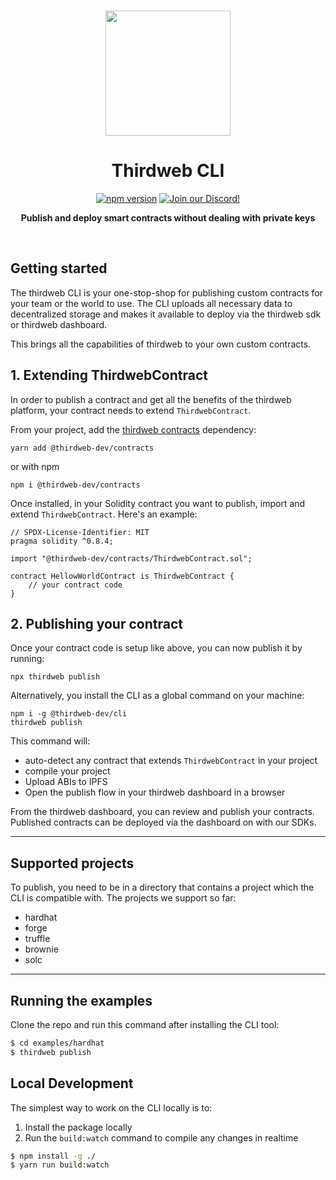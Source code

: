 <p align="center">
<br />
<a href="https://thirdweb.com"><img src="https://github.com/thirdweb-dev/typescript-sdk/blob/main/logo.svg?raw=true" width="200" alt=""/></a>
<br />
</p>
<h1 align="center">Thirdweb CLI</h1>
<p align="center">
<a href="https://www.npmjs.com/package/@thirdweb-dev/cli"><img src="https://img.shields.io/npm/v/@thirdweb-dev/cli?color=red&logo=npm" alt="npm version"/></a>
<a href="https://discord.gg/thirdweb"><img alt="Join our Discord!" src="https://img.shields.io/discord/834227967404146718.svg?color=7289da&label=discord&logo=discord&style=flat"/></a>

</p>
<p align="center"><strong>Publish and deploy smart contracts without dealing with private keys</strong></p>
<br />

## Getting started

The thirdweb CLI is your one-stop-shop for publishing custom contracts for your team or the world to use. The CLI uploads all necessary data to decentralized storage and makes it available to deploy via the thirdweb sdk or thirdweb dashboard.

This brings all the capabilities of thirdweb to your own custom contracts.

## 1. Extending ThirdwebContract

In order to publish a contract and get all the benefits of the thirdweb platform, your contract needs to extend `ThirdwebContract`.

From your project, add the [thirdweb contracts](https://https://github.com/thirdweb-dev/contracts) dependency:

```shell
yarn add @thirdweb-dev/contracts
```

or with npm

```shell
npm i @thirdweb-dev/contracts
```

Once installed, in your Solidity contract you want to publish, import and extend `ThirdwebContract`. Here's an example:

```solidity
// SPDX-License-Identifier: MIT
pragma solidity ^0.8.4;

import "@thirdweb-dev/contracts/ThirdwebContract.sol";

contract HellowWorldContract is ThirdwebContract {
    // your contract code
}
```

## 2. Publishing your contract

Once your contract code is setup like above, you can now publish it by running:

```shell
npx thirdweb publish
```

Alternatively, you install the CLI as a global command on your machine:

```shell
npm i -g @thirdweb-dev/cli
thirdweb publish
```

This command will:

- auto-detect any contract that extends `ThirdwebContract` in your project
- compile your project
- Upload ABIs to IPFS
- Open the publish flow in your thirdweb dashboard in a browser

From the thirdweb dashboard, you can review and publish your contracts. Published contracts can be deployed via the dashboard on with our SDKs.

---

## Supported projects

To publish, you need to be in a directory that contains a project which the CLI is compatible
with. The projects we support so far:

- hardhat
- forge
- truffle
- brownie
- solc

<!-- Coming soon: -->

---

## Running the examples

Clone the repo and run this command after installing the CLI tool:

```bash
$ cd examples/hardhat
$ thirdweb publish
```

## Local Development

The simplest way to work on the CLI locally is to:

1. Install the package locally
2. Run the `build:watch` command to compile any changes in realtime

```bash
$ npm install -g ./
$ yarn run build:watch
```
